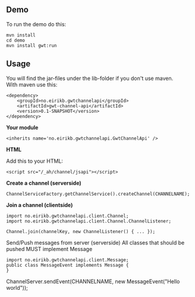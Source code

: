 Demo
-

To run the demo do this:

    mvn install
    cd demo
    mvn install gwt:run

Usage
-

You will find the jar-files under the lib-folder if you don't use maven.  
With maven use this:

    <dependency>
        <groupId>no.eirikb.gwtchannelapi</groupId>
        <artifactId>gwt-channel-api</artifactId>
        <version>0.1-SNAPSHOT</version>
    </dependency>

**Your module**

    <inherits name='no.eirikb.gwtchannelapi.GwtChannelApi' />

**HTML**

Add this to your HTML:

    <script src="/_ah/channel/jsapi"></script>

**Create a channel (serverside)**

    ChannelServiceFactory.getChannelService().createChannel(CHANNELNAME);

**Join a channel (clientside)**

    import no.eirikb.gwtchannelapi.client.Channel;
    import no.eirikb.gwtchannelapi.client.Channel.ChannelListener;

    Channel.join(channelKey, new ChannelListener() { ... });

Send/Push messages from server (serverside)
All classes that should be pushed MUST implement Message

    import no.eirikb.gwtchannelapi.client.Message;
    public class MessageEvent implements Message {
    }

ChannelServer.sendEvent(CHANNELNAME, new MessageEvent("Hello world"));

